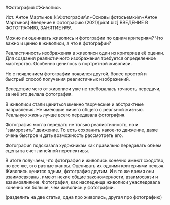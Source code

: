 #Фотография #Живопись

Ист. Антон Мартынов_k:\Фотография\n+Основы фотосъемки\n+Антон Мартынов] Введение в фотографию (2021)\[pirat.biz] ВВЕДЕНИЕ В ФОТОГРАФИЮ, ЗАНЯТИЕ №5\

Можно ли оценивать живопись и фотографии по одним критериям?
Что важно и ценно в живописи, а что в фотографии?

Реалистичность изображения в живописи один из критериев её оценки. Для создания реалистичного изображения требуется определенное мастерство.  Особенно ценилось в портретной живописи.

Но с появлением фотографии появился другой, более простой и быстрый способ получения реалистичных изображений.

Вследствие чего от живописи уже не требовалась точность передачи, за неё это делала фотография.

В живописи стали цениться именно творческие и абстрактные направления. Не имеющие ничего общего с реальной жизнью. Реальную жизнь лучше всего передавала фотография.

Фотография могла передать не только реалистичность, но и "заморозить" движение. То есть сохранить какое-то движение, даже очень быстрое и дать возможность рассмотреть его.

Фотография подсказала художникам как правильно передавать объем сцены за счет линейной перспективы.

В итоге получаем, что фотография и живопись конечно имеют сходство, но все же, это разные жанры. Оценивать их одними критериями нельзя. Живопись ценится одним, фотография другим. И в то же время они взаимосвязаны, имеют некие общие закономерности, взаимосвязи и взаимовлияние. 
Фотография, как наследница живописи унаследовала конечно же больше, чем живопись у фотографии.

(разделить на две статьи, одна про живопись, другая про фотографию)